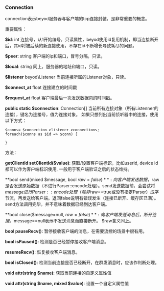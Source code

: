 ### Connection

connection表示beyod服务器与客户端的tcp连接封装，是非常重要的概念。

重要属性：  

**$id**: int 连接号，从1开始编号，只读属性，beyod使用id复用机制，即当连接断开后，其id将被后续的新连接使用，不存在id不断增长导致耗尽的问题。

**$peer**: string 客户端的ip和端口，冒号分隔，只读。

**$local**: string 同上，服务器的地址和端口，只读。

**$listener** beyod\Listener 当前连接所属的Listener对象，只读。

**$connect_at** float 连接建立的时间戳

**$request_at** float 客户端最后一次发送数据包的时间戳。


**public static $connection**: Connection[] 当前所有连接对象（所有Listenner的连接），键名为连接号，值为连接对象。
如果只想列出当前侦听器中的连接，使用以下方式：
```
$conns= $connection->listener->connections;
foreach($conns as $id => $conn) {
    
}

```

方法：

**getClientId setClientId($value)**: 获取/设置客户端标识，比如userid, device id都可以作为客户端标识使用, 一般用于客户端验证之后的状态维持。

**bool send(mixed $message, bool $raw=false)**: 向客户端发送数据，$raw是否发送原始数据（不进行Parser::encode处理）。send发送数据前，会尝试将$message进行Parser::encode处理（除非$raw==true或没有指定Parser）成字节流，再发送给客户端。返回false说明有错误发生（连接已断开、缓存区已满）。send方法调用完毕，并不意味着数据已经到达客户端。

**bool close($message=null, $raw=false)**: 向客户端发送消息后，断开连接。$message==null表示不发送消息而直接断开。 $raw含义同上。

**bool pauseRecv()**: 暂停接收客户端的消息，在需要流控的场景中很有用。

**bool isPaused()**: 检测是否已经暂停接收客户端消息。

**resumeRecv()**: 恢复接收客户端消息。

**bool isClosed()**: 检测当前连接是否已经断开，在群发消息时，应该作判断处理。

**void attr(string $name)**: 获取当前连接的自定义属性值

**void attr(string $name, mixed $value)**: 设置一个自定义属性值


